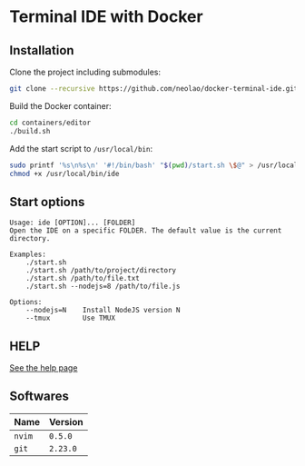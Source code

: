 Terminal IDE with Docker
========================

Installation
------------
Clone the project including submodules:

```bash
git clone --recursive https://github.com/neolao/docker-terminal-ide.git
```

Build the Docker container:

```bash
cd containers/editor
./build.sh
```

Add the start script to `/usr/local/bin`:

```bash
sudo printf '%s\n%s\n' '#!/bin/bash' "$(pwd)/start.sh \$@" > /usr/local/bin/ide
chmod +x /usr/local/bin/ide
```

Start options
-------------

```
Usage: ide [OPTION]... [FOLDER]
Open the IDE on a specific FOLDER. The default value is the current directory.

Examples:
    ./start.sh
    ./start.sh /path/to/project/directory
    ./start.sh /path/to/file.txt
    ./start.sh --nodejs=8 /path/to/file.js

Options:
    --nodejs=N    Install NodeJS version N
    --tmux        Use TMUX
```

HELP
----

[See the help page](config/home/help.md)

Softwares
---------

| Name   | Version  |
| ------ | -------- |
| `nvim` | `0.5.0`  |
| `git`  | `2.23.0` |

